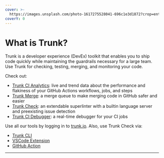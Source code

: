 ```yaml
---
cover: >-
  https://images.unsplash.com/photo-1617275528041-696c1e3d1872?crop=entropy&cs=srgb&fm=jpg&ixid=M3wxOTcwMjR8MHwxfHJhbmRvbXx8fHx8fHx8fDE2ODkyMDc3MTV8&ixlib=rb-4.0.3&q=85
coverY: 0
---
```


# What is Trunk?

Trunk is a developer experience (DevEx) toolkit that enables you to ship code quickly while maintaining the guardrails necessary for a large team. Use Trunk for checking, testing, merging, and monitoring your code.

Check out:

* [Trunk CI Analytics](https://trunk.io/products/ci-analytics): live and trend data about the performance and flakiness of your GitHub Actions workflows, jobs, and steps
* [Trunk Merge](merge/overview.md): a merge queue to make merging code in GitHub safer and easier
* [Trunk Check](check/overview.md): an extendable superlinter with a builtin language server and preexisting issue detection
* [Trunk CI Debugger](ci-debugger/overview.md): a real-time debugger for your CI jobs

Use all our tools by logging in to [trunk.io](https://app.trunk.io/). Also, use Trunk Check via:

* [Trunk CLI](broken-reference)
* [VSCode Extension](https://marketplace.visualstudio.com/items?itemName=trunk.io)
* [GitHub Action](https://github.com/marketplace/actions/trunk-check)

***
